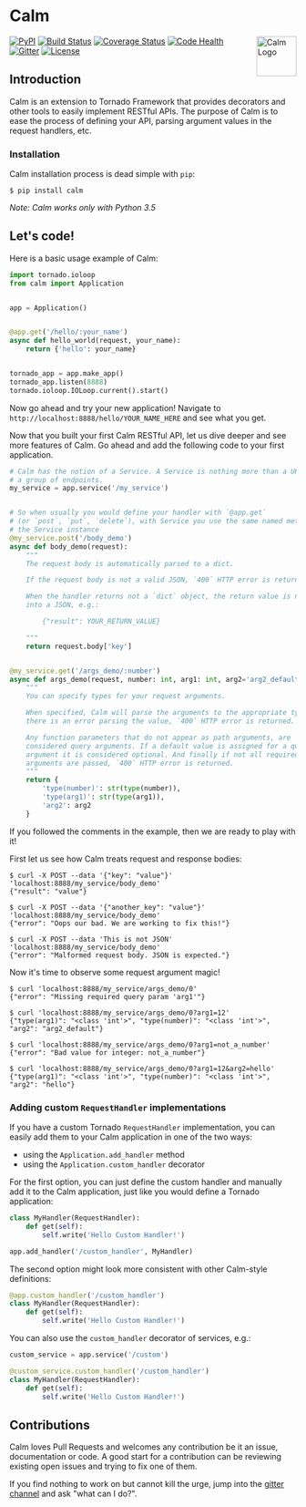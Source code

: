 # Calm

<a href="http://calm.n9co.de/">
    <img src="https://raw.githubusercontent.com/n9code/calm/master/docs/logo/calm-logo.png"
         alt="Calm Logo"
         align="right"
         width=70
         height=70 />
</a>
    
[![PyPI](https://img.shields.io/pypi/v/calm.svg)](https://pypi.python.org/pypi/calm)
[![Build Status](https://travis-ci.org/bagrat/calm.svg?branch=master)](https://travis-ci.org/bagrat/calm)
[![Coverage Status](https://coveralls.io/repos/github/bagrat/calm/badge.svg?branch=master)](https://coveralls.io/github/bagrat/calm?branch=master)
[![Code Health](https://landscape.io/github/bagrat/calm/master/landscape.svg?style=flat)](https://landscape.io/github/bagrat/calm/master)
[![Gitter](https://badges.gitter.im/bagrat/calm.svg)](https://gitter.im/bagrat/calm?utm_source=badge&utm_medium=badge&utm_campaign=pr-badge)
[![License](https://img.shields.io/badge/license-MIT-blue.svg)](https://raw.githubusercontent.com/bagrat/calm/master/LICENSE)

## Introduction

Calm is an extension to Tornado Framework that provides decorators and other
tools to easily implement RESTful APIs. The purpose of Calm is to ease the
process of defining your API, parsing argument values in the request handlers,
etc.

### Installation

Calm installation process is dead simple with `pip`:

```
$ pip install calm
```

*Note: Calm works only with Python 3.5*

## Let's code!

Here is a basic usage example of Calm:

```python
import tornado.ioloop
from calm import Application


app = Application()


@app.get('/hello/:your_name')
async def hello_world(request, your_name):
    return {'hello': your_name}


tornado_app = app.make_app()
tornado_app.listen(8888)
tornado.ioloop.IOLoop.current().start()
```

Now go ahead and try your new application! Navigate to
`http://localhost:8888/hello/YOUR_NAME_HERE` and see what you get.

Now that you built your first Calm RESTful API, let us dive deeper and see more
features of Calm. Go ahead and add the following code to your first application.

```python
# Calm has the notion of a Service. A Service is nothing more than a URL prefix for
# a group of endpoints.
my_service = app.service('/my_service')


# So when usually you would define your handler with `@app.get`
# (or `post`, `put`, `delete`), with Service you use the same named methods of
# the Service instance
@my_service.post('/body_demo')
async def body_demo(request):
    """
    The request body is automatically parsed to a dict.

    If the request body is not a valid JSON, `400` HTTP error is returned.

    When the handler returns not a `dict` object, the return value is nested
    into a JSON, e.g.:

        {"result": YOUR_RETURN_VALUE}

    """
    return request.body['key']


@my_service.get('/args_demo/:number')
async def args_demo(request, number: int, arg1: int, arg2='arg2_default'):
    """
    You can specify types for your request arguments.

    When specified, Calm will parse the arguments to the appropriate type. When
    there is an error parsing the value, `400` HTTP error is returned.

    Any function parameters that do not appear as path arguments, are
    considered query arguments. If a default value is assigned for a query
    argument it is considered optional. And finally if not all required query
    arguments are passed, `400` HTTP error is returned.
    """
    return {
        'type(number)': str(type(number)),
        'type(arg1)': str(type(arg1)),
        'arg2': arg2
    }
```

If you followed the comments in the example, then we are ready to play with it!

First let us see how Calm treats request and response bodies:

```
$ curl -X POST --data '{"key": "value"}' 'localhost:8888/my_service/body_demo'
{"result": "value"}

$ curl -X POST --data '{"another_key": "value"}' 'localhost:8888/my_service/body_demo'
{"error": "Oops our bad. We are working to fix this!"}

$ curl -X POST --data 'This is not JSON' 'localhost:8888/my_service/body_demo'
{"error": "Malformed request body. JSON is expected."}
```

Now it's time to observe some request argument magic!

```
$ curl 'localhost:8888/my_service/args_demo/0'
{"error": "Missing required query param 'arg1'"}

$ curl 'localhost:8888/my_service/args_demo/0?arg1=12'
{"type(arg1)": "<class 'int'>", "type(number)": "<class 'int'>", "arg2": "arg2_default"}

$ curl 'localhost:8888/my_service/args_demo/0?arg1=not_a_number'
{"error": "Bad value for integer: not_a_number"}

$ curl 'localhost:8888/my_service/args_demo/0?arg1=12&arg2=hello'
{"type(arg1)": "<class 'int'>", "type(number)": "<class 'int'>", "arg2": "hello"}
```

### Adding custom `RequestHandler` implementations

If you have a custom Tornado `RequestHandler` implementation, you can easily add
them to your Calm application in one of the two ways:

* using the `Application.add_handler` method
* using the `Application.custom_handler` decorator

For the first option, you can just define the custom handler and manually add it
to the Calm application, just like you would define a Tornado application:

```python
class MyHandler(RequestHandler):
    def get(self):
        self.write('Hello Custom Handler!')

app.add_handler('/custom_handler', MyHandler)
```

The second option might look more consistent with other Calm-style definitions:

```python
@app.custom_handler('/custom_handler')
class MyHandler(RequestHandler):
    def get(self):
        self.write('Hello Custom Handler!')
```

You can also use the `custom_handler` decorator of services, e.g.:


```python
custom_service = app.service('/custom')

@custom_service.custom_handler('/custom_handler')
class MyHandler(RequestHandler):
    def get(self):
        self.write('Hello Custom Handler!')
```

## Contributions

Calm loves Pull Requests and welcomes any contribution be it an issue,
documentation or code. A good start for a contribution can be reviewing existing
open issues and trying to fix one of them.

If you find nothing to work on but cannot kill the urge, jump into the [gitter
channel](https://gitter.im/n9code/calm) and ask "what can I do?".
